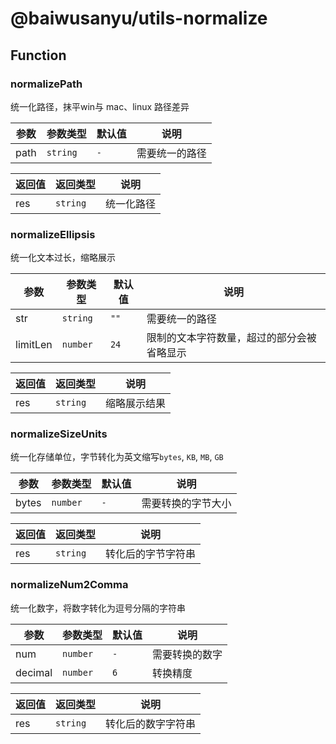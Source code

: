 # @baiwusanyu/utils-normalize

## Function

### normalizePath

统一化路径，抹平win与 mac、linux 路径差异

| 参数   | 参数类型     | 默认值     | 说明      |
|------|----------|---------|---------|
| path | `string` | `-`     | 需要统一的路径 |

| 返回值 | 返回类型      | 说明 |
|-----|-----------|---|
| res | `string` | 统一化路径 |

### normalizeEllipsis

统一化文本过长，缩略展示

| 参数       | 参数类型     | 默认值  | 说明                    |
|----------|----------|------|-----------------------|
| str      | `string` | `""` | 需要统一的路径               |
| limitLen | `number` | `24` | 限制的文本字符数量，超过的部分会被省略显示 |

| 返回值 | 返回类型      | 说明 |
|-----|-----------|---|
| res | `string` | 缩略展示结果 |

### normalizeSizeUnits

统一化存储单位，字节转化为英文缩写`bytes`, `KB`, `MB`, `GB`

| 参数       | 参数类型     | 默认值  | 说明                    |
|----------|----------|------|-----------------------|
| bytes      | `number` | `-`  | 需要转换的字节大小             |


| 返回值 | 返回类型 | 说明 |
|-----|-----------|---|
| res | `string` | 转化后的字节字符串 |

### normalizeNum2Comma

统一化数字，将数字转化为逗号分隔的字符串

| 参数       | 参数类型     | 默认值 | 说明      |
|----------|----------|-----|---------|
| num      | `number` | `-` | 需要转换的数字 |
| decimal      | `number` | `6` | 转换精度    |

| 返回值 | 返回类型      | 说明 |
|-----|-----------|---|
| res | `string` | 转化后的数字字符串 |